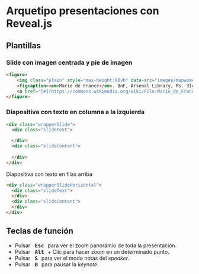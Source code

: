 # Arquetipo presentaciones con Reveal.js

## Plantillas

### Slide con imagen centrada y pie de imagen 

```html
<figure>
    <img class="plain" style="max-height:60vh" data-src="images/mapwomen/woman-illuminated-ms.jpg" alt="Lorem ipsum">
    <figcaption><em>Marie de France</em>. BnF, Arsenal Library, Ms. 3142 fol. 256. Wikidata
    <a href="[#](https://commons.wikimedia.org/wiki/File:Marie_de_France_1.tif)" target="_blank">🔗</a></figcaption>
</figure>
```


### Diapositiva con texto en columna a la izquierda

```html
<div class="wrapperSlide">
  <div class="slideText">

  </div>
  <div class="slideContent">
  
  </div>
</div>
```

Diapositiva con texto en filas arriba

```html
<div class="wrapperSlideHorizontal">
  <div class="slideText">
  </div>
  <div class="slideContent">
  </div>
</div>
```


<div class="containerSlide">
  <div class="layout-1col">
  
  </div>
  <div class="layout-2col">
  
  </div>
  <div class="layout-3col">
  
  </div>
  <div class="layout-col-50-50">
  
  </div>
  <div class="layout-col-40-60">
  
  </div>
  <div class="layout-col-60-40">
  
  </div>

</div>


## Teclas de función


* Pulsar <kbd style="font-weight:bolder; padding: 6px; margin-left:2px;">Esc</kbd> para ver el zoom panorámio de toda la presentación.
* Pulsar <kbd style="font-weight:bolder; padding: 6px; margin-left:2px;">Alt</kbd> + Clic para hacer zoom en un determinado punto.
* Pulsar <kbd style="font-weight:bolder; padding: 6px; margin-left:2px;">S</kbd> para ver el modo notas del *speaker*.
* Pulsar <kbd style="font-weight:bolder; padding: 6px; margin-left:2px;">B</kbd> para pausar la *keynote*.

